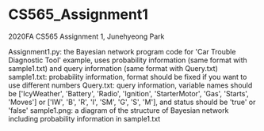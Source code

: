 # CS565_Assignment1
2020FA CS565 Assignment 1, Junehyeong Park

Assignment1.py: the Bayesian network program code for 'Car Trouble Diagnostic Tool' example, uses probability information (same format with sample1.txt) and query information (same format with Query.txt)
sample1.txt: probability information, format should be fixed if you want to use different numbers
Query.txt: query information, variable names should be ['IcyWeather', 'Battery', 'Radio', 'Ignition', 'StarterMotor', 'Gas', 'Starts', 'Moves'] or ['IW', 'B', 'R', 'I', 'SM', 'G', 'S', 'M'], and status should be 'true' or 'false'
sample1.png: a diagram of the structure of Bayesian network including probability information in sample1.txt
